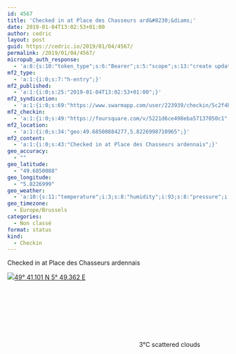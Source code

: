 ```yaml
---
id: 4567
title: 'Checked in at Place des Chasseurs ard&#8230;&diams;'
date: 2019-01-04T13:02:53+01:00
author: cedric
layout: post
guid: https://cedric.io/2019/01/04/4567/
permalink: /2019/01/04/4567/
micropub_auth_response:
  - 'a:8:{s:10:"token_type";s:6:"Bearer";s:5:"scope";s:13:"create update";s:2:"me";s:18:"https://cedric.io/";s:9:"issued_by";s:45:"https://cedric.io/wp-json/indieauth/1.0/token";s:9:"client_id";s:27:"https://ownyourswarm.p3k.io";s:9:"issued_at";i:1542614471;s:4:"user";i:1;s:13:"last_accessed";i:1546723964;}'
mf2_type:
  - 'a:1:{i:0;s:7:"h-entry";}'
mf2_published:
  - 'a:1:{i:0;s:25:"2019-01-04T13:02:53+01:00";}'
mf2_syndication:
  - 'a:1:{i:0;s:69:"https://www.swarmapp.com/user/223939/checkin/5c2f4b6d64c8e1002ce67c06";}'
mf2_checkin:
  - 'a:1:{i:0;s:49:"https://foursquare.com/v/5221d6ce498eba57137050c1";}'
mf2_location:
  - 'a:1:{i:0;s:34:"geo:49.68500884277,5.8226998710965";}'
mf2_content:
  - 'a:1:{i:0;s:43:"Checked in at Place des Chasseurs ardennais";}'
geo_accuracy:
  - ""
geo_latitude:
  - "49.6850088"
geo_longitude:
  - "5.8226999"
geo_weather:
  - 'a:10:{s:11:"temperature";i:3;s:8:"humidity";i:93;s:8:"pressure";i:1031;s:10:"cloudiness";i:40;s:4:"wind";a:2:{s:5:"speed";d:5.1;s:6:"degree";i:290;}s:7:"summary";s:16:"scattered clouds";s:4:"icon";s:15:"wi-cloudy-gusts";s:10:"visibility";i:10000;s:7:"sunrise";s:25:"2019-01-05T08:33:03+01:00";s:6:"sunset";s:25:"2019-01-05T16:50:55+01:00";}'
geo_timezone:
  - Europe/Brussels
categories:
  - Non classé
format: status
kind:
  - Checkin
---
```

Checked in at Place des Chasseurs ardennais

<p class="sloc-display">
  <img class="icon-location" aria-label="Location: " aria-hidden="true" src="https://cedric.io/wp-content/plugins/simple-location/location.svg" /><span class="p-location"><data class="p-latitude" value="49.685009"></data><data class="p-longitude" value="5.822700"></data><a href="https://www.openstreetmap.org/?mlat=49.6850088&mlon=5.8226999#map=13/49.6850088/5.8226999">49° 41.101 N 5° 49.362 E</a></span><br /><span aria-label="scattered clouds" title="scattered clouds" ><svg class="svg-icon svg-wi-cloudy-gusts" aria-hidden="true"><use xlink:href="https://cedric.io/wp-content/plugins/simple-location/weather-icons.svg#wi-cloudy-gusts"></use></svg></span><span class="p-temperature">3&deg;C</span>&nbsp;scattered clouds
</p>